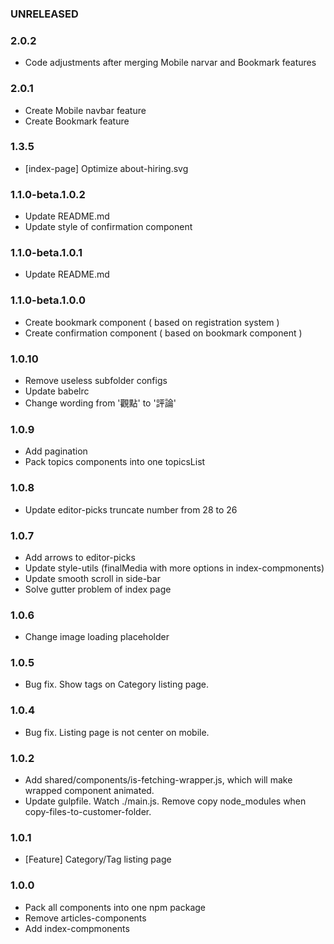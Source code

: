 ### UNRELEASED

### 2.0.2
- Code adjustments after merging Mobile narvar and Bookmark features

### 2.0.1
- Create Mobile navbar feature
- Create Bookmark feature

### 1.3.5
- [index-page] Optimize about-hiring.svg

### 1.1.0-beta.1.0.2
- Update README.md
- Update style of confirmation component

### 1.1.0-beta.1.0.1
- Update README.md

### 1.1.0-beta.1.0.0
- Create bookmark component ( based on registration system )
- Create confirmation component ( based on bookmark component )

### 1.0.10
- Remove useless subfolder configs
- Update babelrc
- Change wording from '觀點' to '評論'

### 1.0.9
- Add pagination
- Pack topics components into one topicsList

### 1.0.8
- Update editor-picks truncate number from 28 to 26

### 1.0.7
- Add arrows to editor-picks
- Update style-utils (finalMedia with more options in index-compmonents)
- Update smooth scroll in side-bar
- Solve gutter problem of index page

### 1.0.6
- Change image loading placeholder

### 1.0.5
- Bug fix. Show tags on Category listing page.

### 1.0.4
- Bug fix. Listing page is not center on mobile.

### 1.0.2
- Add shared/components/is-fetching-wrapper.js, which will make wrapped component animated.
- Update gulpfile. Watch ./main.js. Remove copy node_modules when copy-files-to-customer-folder.

### 1.0.1
- [Feature] Category/Tag listing page

### 1.0.0

- Pack all components into one npm package
- Remove articles-components
- Add index-compmonents
